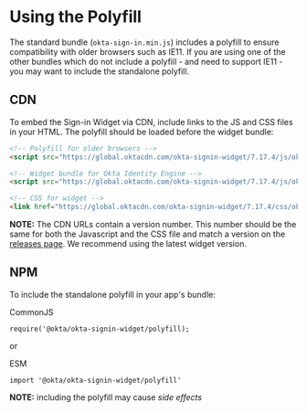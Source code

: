 # Using the Polyfill

The standard bundle (`okta-sign-in.min.js`) includes a polyfill to ensure compatibility with older browsers such as IE11. If you are using one of the other bundles which do not include a polyfill - and need to support IE11 - you may want to include the standalone polyfill.

## CDN

To embed the Sign-in Widget via CDN, include links to the JS and CSS files in your HTML. The polyfill should be loaded before the widget bundle:


```html
<!-- Polyfill for older browsers -->
<script src="https://global.oktacdn.com/okta-signin-widget/7.17.4/js/okta-sign-in.polyfill.min.js" type="text/javascript" integrity="sha384-wJqq26Mh3D881mQ2Y8EyhHmQU2ovR3nf5+uV3atTdOwBtHelrBRHOmuk5OdgckqW" crossorigin="anonymous"></script>

<!-- Widget bundle for Okta Identity Engine -->
<script src="https://global.oktacdn.com/okta-signin-widget/7.17.4/js/okta-sign-in.oie.min.js" type="text/javascript" integrity="sha384-Qx25hpdEqMezj+YmiMfpjUq4YtvRDF7T2wiPNGFRT9bm26Ij1oliu9Rghf4vO2qb" crossorigin="anonymous"></script>

<!-- CSS for widget -->
<link href="https://global.oktacdn.com/okta-signin-widget/7.17.4/css/okta-sign-in.min.css" type="text/css" rel="stylesheet" integrity="sha384-YtU89lM0fecOULmzvCevpy8Mwpfa2V1C9JG+K57ceTle0dj6yZKAQ/t6ZEmGlK7c" crossorigin="anonymous" />
```

**NOTE:** The CDN URLs contain a version number. This number should be the same for both the Javascript and the CSS file and match a version on the [releases page](https://github.com/okta/okta-signin-widget/releases). We recommend using the latest widget version.

## NPM

To include the standalone polyfill in your app's bundle:

CommonJS
```
require('@okta/okta-signin-widget/polyfill);
```

or

ESM
```
import '@okta/okta-signin-widget/polyfill'
```

**NOTE:** including the polyfill may cause *side effects*
